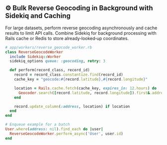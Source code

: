 ## ⚙️ Bulk Reverse Geocoding in Background with Sidekiq and Caching
For large datasets, perform reverse geocoding asynchronously and cache results to limit API calls. Combine Sidekiq for background processing with Rails cache or Redis to store already‐looked‐up coordinates.

```ruby
# app/workers/reverse_geocode_worker.rb
class ReverseGeocodeWorker
  include Sidekiq::Worker
  sidekiq_options queue: :geocoding, retry: 3

  def perform(record_class, record_id)
    record = record_class.constantize.find(record_id)
    cache_key = "geocode:#{record.latitude},#{record.longitude}"

    location = Rails.cache.fetch(cache_key, expires_in: 12.hours) do
      Geocoder.search([record.latitude, record.longitude]).first&.address
    end

    record.update_column(:address, location) if location
  end
end

# Enqueue example for a batch
User.where(address: nil).find_each do |user|
  ReverseGeocodeWorker.perform_async('User', user.id)
end
```